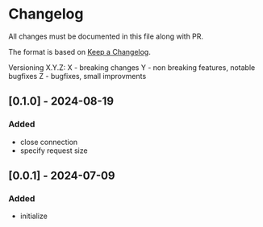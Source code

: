 # Changelog

All changes must be documented in this file along with PR.

The format is based on [Keep a Changelog](https://keepachangelog.com/en/1.0.0/).

Versioning  X.Y.Z:
 X - breaking changes
 Y - non breaking features, notable bugfixes
 Z - bugfixes, small improvments


## [0.1.0] - 2024-08-19
### Added
- close connection
- specify request size

## [0.0.1] - 2024-07-09
### Added
- initialize
